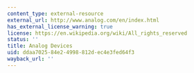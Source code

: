 ```yaml
---
content_type: external-resource
external_url: http://www.analog.com/en/index.html
has_external_license_warning: true
license: https://en.wikipedia.org/wiki/All_rights_reserved
status: ''
title: Analog Devices
uid: ddaa7025-84e2-4998-812d-ec4e3fed64f3
wayback_url: ''
---
```

